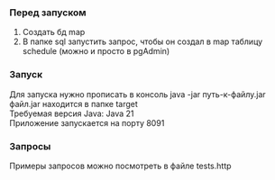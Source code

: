 ### Перед запуском
1. Создать бд map 
2. В папке sql запустить запрос, чтобы он создал в map таблицу schedule (можно и просто в pgAdmin)

### Запуск
Для запуска нужно прописать в консоль java -jar путь-к-файлу.jar<br>
файл.jar находится в папке target<br>
Требуемая версия Java: Java 21<br>
Приложение запускается на порту 8091

### Запросы
Примеры запросов можно посмотреть в файле tests.http
